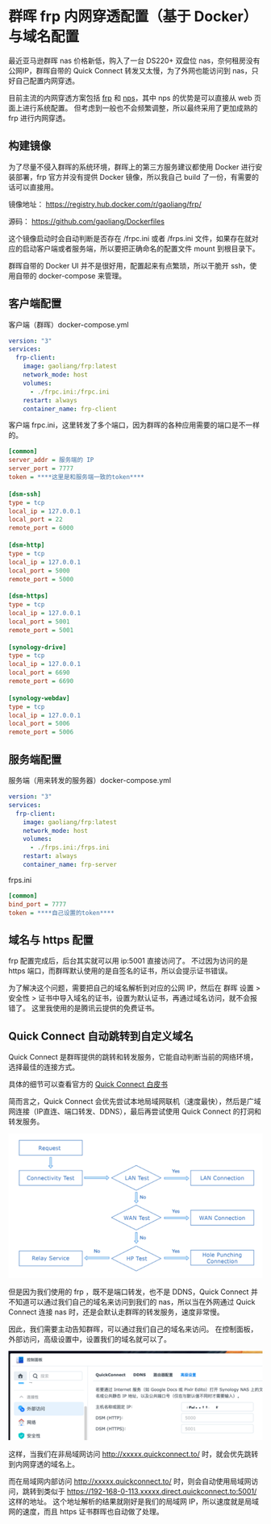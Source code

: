 # 群晖 frp 内网穿透配置（基于 Docker）与域名配置

最近亚马逊群晖 nas 价格新低，购入了一台 DS220+ 双盘位 nas，奈何租房没有公网IP，群晖自带的 Quick Connect 转发又太慢，为了外网也能访问到 nas，只好自己配置内网穿透。

<!--truncate-->

目前主流的内网穿透方案包括 [frp](https://github.com/fatedier/frp) 和 [nps](https://github.com/ehang-io/nps)，其中 nps 的优势是可以直接从 web 页面上进行系统配置。 但考虑到一般也不会频繁调整，所以最终采用了更加成熟的 frp 进行内网穿透。 

## 构建镜像

为了尽量不侵入群晖的系统环境，群晖上的第三方服务建议都使用 Docker 进行安装部署，frp 官方并没有提供 Docker 镜像，所以我自己 build 了一份，有需要的话可以直接用。

镜像地址： https://registry.hub.docker.com/r/gaoliang/frp/ 

源码： https://github.com/gaoliang/Dockerfiles

这个镜像启动时会自动判断是否存在 /frpc.ini 或者 /frps.ini 文件，如果存在就对应的启动客户端或者服务端，所以要把正确命名的配置文件 mount 到根目录下。

群晖自带的 Docker UI 并不是很好用，配置起来有点繁琐，所以干脆开 ssh，使用自带的 docker-compose 来管理。

## 客户端配置

客户端（群晖）docker-compose.yml

```yaml
version: "3"
services:
  frp-client:
    image: gaoliang/frp:latest
    network_mode: host
    volumes:
      - ./frpc.ini:/frpc.ini
    restart: always
    container_name: frp-client
```

客户端 frpc.ini，这里转发了多个端口，因为群晖的各种应用需要的端口是不一样的。 

```ini
[common]
server_addr = 服务端的 IP
server_port = 7777
token = ****这里是和服务端一致的token****

[dsm-ssh]
type = tcp
local_ip = 127.0.0.1
local_port = 22
remote_port = 6000

[dsm-http]
type = tcp
local_ip = 127.0.0.1
local_port = 5000
remote_port = 5000

[dsm-https]
type = tcp
local_ip = 127.0.0.1
local_port = 5001
remote_port = 5001

[synology-drive]
type = tcp
local_ip = 127.0.0.1
local_port = 6690
remote_port = 6690

[synology-webdav]
type = tcp
local_ip = 127.0.0.1
local_port = 5006
remote_port = 5006

```



## 服务端配置

服务端（用来转发的服务器）docker-compose.yml

```yaml
version: "3"
services:
  frp-client:
    image: gaoliang/frp:latest
    network_mode: host
    volumes:
      - ./frps.ini:/frps.ini
    restart: always
    container_name: frp-server
```

frps.ini

```ini
[common]
bind_port = 7777
token = ****自己设置的token****
```



## 域名与 https 配置

frp 配置完成后，后台其实就可以用 ip:5001 直接访问了。 不过因为访问的是 https 端口，而群晖默认使用的是自签名的证书，所以会提示证书错误。 

为了解决这个问题，需要把自己的域名解析到对应的公网 IP，然后在 群晖 设置 > 安全性 > 证书中导入域名的证书，设置为默认证书，再通过域名访问，就不会报错了。 这里我使用的是腾讯云提供的免费证书。 



## Quick Connect 自动跳转到自定义域名

Quick Connect 是群晖提供的跳转和转发服务，它能自动判断当前的网络环境，选择最佳的连接方式。

具体的细节可以查看官方的 [Quick Connect 白皮书](https://global.download.synology.com/download/Document/Software/WhitePaper/Firmware/DSM/All/enu/Synology_QuickConnect_White_Paper.pdf)

简而言之，Quick Connect 会优先尝试本地局域网联机（速度最快），然后是广域网连接（IP直连、端口转发、DDNS），最后再尝试使用 Quick Connect 的打洞和转发服务。

![image-20211205155456065](imgs/image-20211205155456065.png)

 但是因为我们使用的 frp ，既不是端口转发，也不是 DDNS，Quick Connect 并不知道可以通过我们自己的域名来访问到我们的 nas，所以当在外网通过 Quick Connect 连接 nas 时，还是会默认走群晖的转发服务，速度非常慢。 

因此，我们需要主动告知群晖，可以通过我们自己的域名来访问。 在控制面板，外部访问，高级设置中，设置我们的域名就可以了。 

![image-20211205160055336](imgs/image-20211205160055336.png)

这样，当我们在非局域网访问 http://xxxxx.quickconnect.to/ 时，就会优先跳转到内网穿透的域名上。 

而在局域网内部访问 http://xxxxx.quickconnect.to/ 时，则会自动使用局域网访问，跳转到类似于 https://192-168-0-113.xxxxx.direct.quickconnect.to:5001/ 这样的地址。 这个地址解析的结果就刚好是我们的局域网 IP，所以速度就是局域网的速度，而且 https 证书群晖也自动做了处理。 
